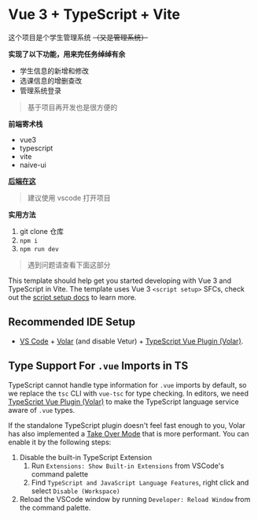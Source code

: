 # Vue 3 + TypeScript + Vite

这个项目是个学生管理系统 ~~（又是管理系统）~~

__实现了以下功能，用来完任务绰绰有余__

- 学生信息的新增和修改
- 选课信息的增删查改
- 管理系统登录

> 基于项目再开发也是很方便的

__前端寄术栈__
- vue3
- typescript
- vite
- naive-ui

[__后端在这__](https://github.com/ltxhhz/student-management-springboot)

> 建议使用 vscode 打开项目

__实用方法__

1. git clone 仓库
2. `npm i`
3. `npm run dev`

> 遇到问题请查看下面这部分

This template should help get you started developing with Vue 3 and TypeScript in Vite. The template uses Vue 3 `<script setup>` SFCs, check out the [script setup docs](https://v3.vuejs.org/api/sfc-script-setup.html#sfc-script-setup) to learn more.

## Recommended IDE Setup

- [VS Code](https://code.visualstudio.com/) + [Volar](https://marketplace.visualstudio.com/items?itemName=Vue.volar) (and disable Vetur) + [TypeScript Vue Plugin (Volar)](https://marketplace.visualstudio.com/items?itemName=Vue.vscode-typescript-vue-plugin).

## Type Support For `.vue` Imports in TS

TypeScript cannot handle type information for `.vue` imports by default, so we replace the `tsc` CLI with `vue-tsc` for type checking. In editors, we need [TypeScript Vue Plugin (Volar)](https://marketplace.visualstudio.com/items?itemName=Vue.vscode-typescript-vue-plugin) to make the TypeScript language service aware of `.vue` types.

If the standalone TypeScript plugin doesn't feel fast enough to you, Volar has also implemented a [Take Over Mode](https://github.com/johnsoncodehk/volar/discussions/471#discussioncomment-1361669) that is more performant. You can enable it by the following steps:

1. Disable the built-in TypeScript Extension
   1. Run `Extensions: Show Built-in Extensions` from VSCode's command palette
   2. Find `TypeScript and JavaScript Language Features`, right click and select `Disable (Workspace)`
2. Reload the VSCode window by running `Developer: Reload Window` from the command palette.
